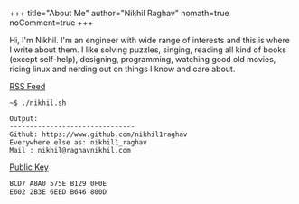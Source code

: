 +++
title="About Me"
author="Nikhil Raghav"
nomath=true
noComment=true
+++

Hi, I'm Nikhil. I'm an engineer with wide range of interests and this is where I write about them. I like solving puzzles, singing, reading all kind of books (except self-help), designing, programming, watching good old movies, ricing linux and nerding out on things I know and care about.








[RSS Feed](/index.xml)


```text
~$ ./nikhil.sh

Output:
-------------------------------
Github: https://www.github.com/nikhil1raghav
Everywhere else as: nikhil1_raghav
Mail : nikhil@raghavnikhil.com
```




[Public Key](/files/nikhil1raghav.key)






```bash
BCD7 A8A0 575E B129 0F0E
E602 2B3E 6EED B646 800D
```
